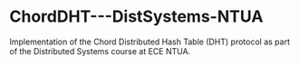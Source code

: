 # ChordDHT---DistSystems-NTUA
Implementation of the Chord Distributed Hash Table (DHT) protocol as part of the Distributed Systems course at ECE NTUA.
